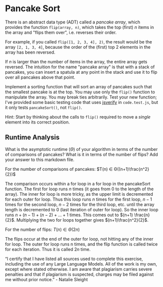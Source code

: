 # Pancake Sort

There is an abstract data type (ADT) called a *pancake array*, which provides
the function `flip(array, n)`, which takes the top (first) $n$ items in the
array and "flips them over", i.e. reverses their order.

For example, if you called `flip([1, 2, 3, 4], 2)`, the result would
be the array  `[2, 1, 3, 4]`, because the order of the (first) top 2
elements in the array has been reversed.

If $n$ is larger than the number of items in the array, the entire array gets
reversed. The intuition for the name "pancake array" is that with a stack of
pancakes, you can insert a spatula at any point in the stack and use it to flip
over all pancakes above that point.

Implement a sorting function that will sort an array of pancakes such that the
smallest pancake is at the top. You may use only the `flip()` function to
manipulate the array. You may break ties arbitrarily. Test your new function;
I've provided some basic testing code that uses
[jsverify](https://jsverify.github.io/) in `code.test.js`, but it only tests
`pancakeSort()`, not `flip()`.

Hint: Start by thinking about the calls to `flip()` required to move a *single*
element into its correct position.

## Runtime Analysis

What is the asymptotic runtime ($\Theta$) of your algorithm in terms of the
number of comparisons of pancakes? What is it in terms of the number of flips?
Add your answer to this markdown file.

For the number of comparisons of pancakes: $T(n) ∈ Θ((n+1)\frac{n^2}{2})$

The comparison occurs within a for loop in a for loop in the pancakeSort function. The first for loop runs $n$ times (it goes from 0 to the length of the array). The inner for loop is more tricky, as the upper limit is decremented for each outer for loop. Thus this loop runs $n$ times for the first loop, $n-1$ times for the second loop, $n-2$ times for the third loop, etc. until the array length is decremented to 0 (last iteration of outer for loop). So the inner loop runs $n + (n-1) + (n-2) + ... + 1$ times. This comes out to $(n+1) \frac{n}{2}$. Multiplying the two for loops together gives $(n+1)\frac{n^2}{2}$. 

For the number of flips: $T(n) ∈ Θ(2n)$

The flips occur at the end of the outer for loop, not hitting any of the inner for loop. The outer for loop runs n times, and the flip function is called twice for each iteration. Thus it is called $2n$ time.

“I certify that I have listed all sources used to complete this exercise, including the use of any Large Language Models. All of the work is my own, except where stated otherwise. I am aware that plagiarism carries severe penalties and that if plagiarism is suspected, charges may be filed against me without prior notice.” - Natalie Sleight
